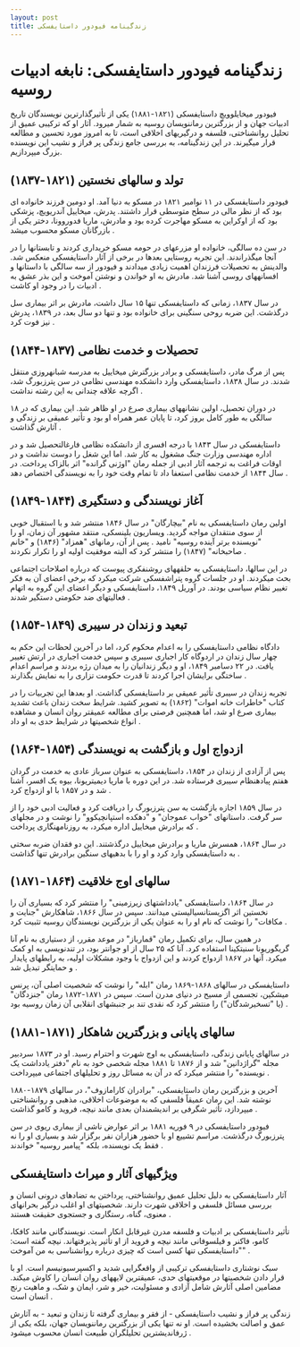 ```yaml
---
layout: post
title: زندگینامه فیودور داستایفسکی
---
```


# زندگینامه فیودور داستایفسکی: نابغه ادبیات روسیه

فیودور میخایلوویچ داستایفسکی (۱۸۲۱-۱۸۸۱) یکی از تأثیرگذارترین نویسندگان تاریخ ادبیات جهان و از بزرگترین رماننویسان روسیه به شمار میرود. آثار او که ترکیبی عمیق از تحلیل روانشناختی، فلسفه و درگیریهای اخلاقی است، تا به امروز مورد تحسین و مطالعه قرار میگیرند. در این زندگینامه، به بررسی جامع زندگی پر فراز و نشیب این نویسنده بزرگ میپردازیم.

## تولد و سالهای نخستین (۱۸۲۱-۱۸۳۷)

فیودور داستایفسکی در ۱۱ نوامبر ۱۸۲۱ در مسکو به دنیا آمد. او دومین فرزند خانواده ای بود که از نظر مالی در سطح متوسطی قرار داشتند. پدرش، میخاییل آندریویچ، پزشکی بود که از اوکراین به مسکو مهاجرت کرده بود و مادرش، ماریا فدوروونا، دختر یکی از بازرگانان مسکو محسوب میشد .

در سن ده سالگی، خانواده او مزرعهای در حومه مسکو خریداری کردند و تابستانها را در آنجا میگذراندند. این تجربه روستایی بعدها در برخی از آثار داستایفسکی منعکس شد. والدینش به تحصیلات فرزندان اهمیت زیادی میدادند و فیودور از سه سالگی با داستانها و افسانههای روسی آشنا شد. مادرش به او خواندن و نوشتن آموخت و این بذر عشق به ادبیات را در وجود او کاشت .

در سال ۱۸۳۷، زمانی که داستایفسکی تنها ۱۵ سال داشت، مادرش بر اثر بیماری سل درگذشت. این ضربه روحی سنگینی برای خانواده بود و تنها دو سال بعد، در ۱۸۳۹، پدرش نیز فوت کرد .

## تحصیلات و خدمت نظامی (۱۸۳۷-۱۸۴۴)

پس از مرگ مادر، داستایفسکی و برادر بزرگترش میخاییل به مدرسه شبانهروزی منتقل شدند. در سال ۱۸۳۸، داستایفسکی وارد دانشکده مهندسی نظامی در سن پترزبورگ شد، اگرچه علاقه چندانی به این رشته نداشت .

در دوران تحصیل، اولین نشانههای بیماری صرع در او ظاهر شد. این بیماری که در ۱۸ سالگی به طور کامل بروز کرد، تا پایان عمر همراه او بود و تأثیر عمیقی بر زندگی و آثارش گذاشت .

داستایفسکی در سال ۱۸۴۳ با درجه افسری از دانشکده نظامی فارغالتحصیل شد و در اداره مهندسی وزارت جنگ مشغول به کار شد. اما این شغل را دوست نداشت و در اوقات فراغت به ترجمه آثار ادبی از جمله رمان "اوژنی گرانده" اثر بالزاک پرداخت. در سال ۱۸۴۴ از خدمت نظامی استعفا داد تا تمام وقت خود را به نویسندگی اختصاص دهد .

## آغاز نویسندگی و دستگیری (۱۸۴۴-۱۸۴۹)

اولین رمان داستایفسکی به نام "بیچارگان" در سال ۱۸۴۶ منتشر شد و با استقبال خوبی از سوی منتقدان مواجه گردید. ویساریون بلینسکی، منتقد مشهور آن زمان، او را "نویسنده برتر آینده روسیه" نامید . پس از آن، رمانهای "همزاد" (۱۸۴۶) و "خانم صاحبخانه" (۱۸۴۷) را منتشر کرد که البته موفقیت اولیه او را تکرار نکردند .

در این سالها، داستایفسکی به حلقههای روشنفکری پیوست که درباره اصلاحات اجتماعی بحث میکردند. او در جلسات گروه پتراشفسکی شرکت میکرد که برخی اعضای آن به فکر تغییر نظام سیاسی بودند. در آوریل ۱۸۴۹، داستایفسکی و دیگر اعضای این گروه به اتهام فعالیتهای ضد حکومتی دستگیر شدند .

## تبعید و زندان در سیبری (۱۸۴۹-۱۸۵۴)

دادگاه نظامی داستایفسکی را به اعدام محکوم کرد، اما در آخرین لحظات این حکم به چهار سال زندان در اردوگاه کار اجباری سیبری و سپس خدمت اجباری در ارتش تغییر یافت. در ۲۲ دسامبر ۱۸۴۹، او و دیگر زندانیان را به میدان رژه بردند و مراسم اعدام ساختگی برایشان اجرا کردند تا قدرت حکومت تزاری را به نمایش بگذارند .

تجربه زندان در سیبری تأثیر عمیقی بر داستایفسکی گذاشت. او بعدها این تجربیات را در کتاب "خاطرات خانه اموات" (۱۸۶۲) به تصویر کشید. شرایط سخت زندان باعث تشدید بیماری صرع او شد، اما همچنین فرصتی برای مطالعه عمیقتر روان انسان و مشاهده انواع شخصیتها در شرایط حدی به او داد .

## ازدواج اول و بازگشت به نویسندگی (۱۸۵۴-۱۸۶۴)

پس از آزادی از زندان در ۱۸۵۴، داستایفسکی به عنوان سرباز عادی به خدمت در گردان هفتم پیادهنظام سیبری فرستاده شد. در این دوره با ماریا دیمیتریونا، بیوه یک افسر، آشنا شد و در ۱۸۵۷ با او ازدواج کرد .

در سال ۱۸۵۹ اجازه بازگشت به سن پترزبورگ را دریافت کرد و فعالیت ادبی خود را از سر گرفت. داستانهای "خواب عموجان" و "دهکده استپانچیکوو" را نوشت و در مجلهای که برادرش میخاییل اداره میکرد، به روزنامهنگاری پرداخت .

در سال ۱۸۶۴، همسرش ماریا و برادرش میخاییل درگذشتند. این دو فقدان ضربه سختی به داستایفسکی وارد کرد و او را با بدهیهای سنگین برادرش تنها گذاشت .

## سالهای اوج خلاقیت (۱۸۶۴-۱۸۷۱)

در سال ۱۸۶۴، داستایفسکی "یادداشتهای زیرزمینی" را منتشر کرد که بسیاری آن را نخستین اثر اگزیستانسیالیستی میدانند. سپس در سال ۱۸۶۶، شاهکارش "جنایت و مکافات" را نوشت که نام او را به عنوان یکی از بزرگترین نویسندگان روسیه تثبیت کرد .

در همین سال، برای تکمیل رمان "قمارباز" در موعد مقرر، از دستیاری به نام آنا گریگوریونا سنیتکینا استفاده کرد. آنا که ۲۵ سال از او جوانتر بود، در تندنویسی به او کمک میکرد. آنها در ۱۸۶۷ ازدواج کردند و این ازدواج با وجود مشکلات اولیه، به رابطهای پایدار و حمایتگر تبدیل شد .

داستایفسکی در سالهای ۱۸۶۸-۱۸۶۹ رمان "ابله" را نوشت که شخصیت اصلی آن، پرنس میشکین، تجسمی از مسیح در دنیای مدرن است. سپس در ۱۸۷۱-۱۸۷۲ رمان "جنزدگان" (یا "تسخیرشدگان") را منتشر کرد که نقدی تند بر جنبشهای انقلابی آن زمان روسیه بود .

## سالهای پایانی و بزرگترین شاهکار (۱۸۷۱-۱۸۸۱)

در سالهای پایانی زندگی، داستایفسکی به اوج شهرت و احترام رسید. او در ۱۸۷۳ سردبیر مجله "گراژدانین" شد و از ۱۸۷۶ تا ۱۸۸۱ مجله شخصی خود به نام "دفتر یادداشت یک نویسنده" را منتشر میکرد که در آن به مسائل روز و تحلیلهای اجتماعی میپرداخت .

آخرین و بزرگترین رمان داستایفسکی، "برادران کارامازوف"، در سالهای ۱۸۷۹-۱۸۸۰ نوشته شد. این رمان عمیقاً فلسفی که به موضوعات اخلاقی، مذهبی و روانشناختی میپردازد، تأثیر شگرفی بر اندیشمندان بعدی مانند نیچه، فروید و کامو گذاشت .

فیودور داستایفسکی در ۹ فوریه ۱۸۸۱ بر اثر عوارض ناشی از بیماری ریوی در سن پترزبورگ درگذشت. مراسم تشییع او با حضور هزاران نفر برگزار شد و بسیاری او را نه فقط یک نویسنده، بلکه "پیامبر روسیه" خواندند .

## ویژگیهای آثار و میراث داستایفسکی

آثار داستایفسکی به دلیل تحلیل عمیق روانشناختی، پرداختن به تضادهای درونی انسان و بررسی مسائل فلسفی و اخلاقی شهرت دارند. شخصیتهای او اغلب درگیر بحرانهای معنوی، گناه، رستگاری و جستجوی حقیقت هستند .

تأثیر داستایفسکی بر ادبیات و فلسفه مدرن غیرقابل انکار است. نویسندگانی مانند کافکا، کامو، فاکنر و فیلسوفانی مانند نیچه و فروید از او تأثیر پذیرفتهاند. نیچه گفته است: "داستایفسکی تنها کسی است که چیزی درباره روانشناسی به من آموخت" .

سبک نوشتاری داستایفسکی ترکیبی از واقعگرایی شدید و اکسپرسیونیسم است. او با قرار دادن شخصیتها در موقعیتهای حدی، عمیقترین لایههای روان انسان را کاوش میکند. مضامین اصلی آثارش شامل آزادی و مسئولیت، خیر و شر، ایمان و شک، و ماهیت رنج انسان است .

زندگی پر فراز و نشیب داستایفسکی - از فقر و بیماری گرفته تا زندان و تبعید - به آثارش عمق و اصالت بخشیده است. او نه تنها یکی از بزرگترین رماننویسان جهان، بلکه یکی از ژرفاندیشترین تحلیلگران طبیعت انسان محسوب میشود .
